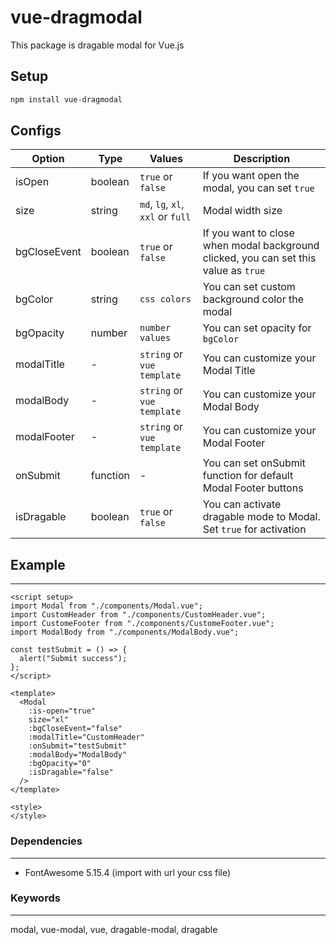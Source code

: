 # vue-dragmodal

This package is dragable modal for Vue.js

## Setup

```sh
npm install vue-dragmodal
```

## Configs

 Option | Type | Values | Description 
 --- | --- | --- | ---
 isOpen | boolean | `true` or `false` | If you want open the modal, you can set `true`
size | string |  `md`, `lg`, `xl`, `xxl` or `full` | Modal width size
bgCloseEvent | boolean | `true` or `false`| If you want to close when modal background clicked, you can set this value as `true`
bgColor | string | `css colors`| You can set custom background color the modal
bgOpacity | number | `number values`| You can set opacity for `bgColor`
modalTitle | - | `string` or `vue template`| You can customize your Modal Title
modalBody | - | `string` or `vue template`| You can customize your Modal Body
modalFooter | - | `string` or `vue template`| You can customize your Modal Footer
onSubmit | function | - | You can set onSubmit function for default Modal Footer buttons
isDragable | boolean | `true` or `false` | You can activate dragable mode to Modal. Set `true` for activation

## Example
---
``` vue
<script setup>
import Modal from "./components/Modal.vue";
import CustomHeader from "./components/CustomHeader.vue";
import CustomeFooter from "./components/CustomeFooter.vue";
import ModalBody from "./components/ModalBody.vue";

const testSubmit = () => {
  alert("Submit success");
};
</script>

<template>
  <Modal
    :is-open="true"
    size="xl"
    :bgCloseEvent="false"
    :modalTitle="CustomHeader"
    :onSubmit="testSubmit"
    :modalBody="ModalBody"
    :bgOpacity="0"
    :isDragable="false"
  />
</template>

<style>
</style>
```

### Dependencies
---
* FontAwesome 5.15.4 (import with url your css file)

### Keywords
---
modal, vue-modal, vue, dragable-modal, dragable